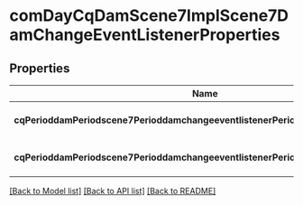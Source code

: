 # comDayCqDamScene7ImplScene7DamChangeEventListenerProperties

## Properties
Name | Type | Description | Notes
------------ | ------------- | ------------- | -------------
**cqPerioddamPeriodscene7PerioddamchangeeventlistenerPeriodenabled** | [**ConfigNodePropertyBoolean**](ConfigNodePropertyBoolean.md) |  | [optional] [default to null]
**cqPerioddamPeriodscene7PerioddamchangeeventlistenerPeriodobservedPeriodpaths** | [**ConfigNodePropertyArray**](ConfigNodePropertyArray.md) |  | [optional] [default to null]

[[Back to Model list]](../README.md#documentation-for-models) [[Back to API list]](../README.md#documentation-for-api-endpoints) [[Back to README]](../README.md)


